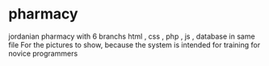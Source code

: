 # pharmacy
jordanian pharmacy with 6 branchs
html , css , php , js , database in same file
For the pictures to show, because the system is intended for training for novice programmers
